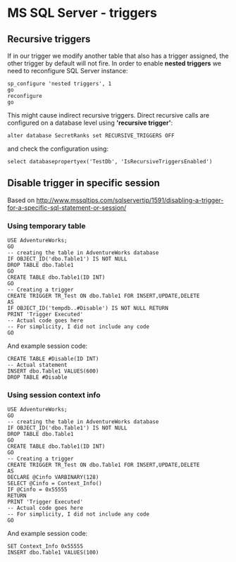 
MS SQL Server - triggers
========================

Recursive triggers
------------------

If in our trigger we modify another table that also has a trigger assigned, the other trigger by default will not fire. In order to enable **nested triggers** we need to reconfigure SQL Server instance:

    sp_configure 'nested triggers', 1
    go
    reconfigure
    go

This might cause indirect recursive triggers. Direct recursive calls are configured on a database level using **'recursive trigger'**:

    alter database SecretRanks set RECURSIVE_TRIGGERS OFF

and check the configuration using:

    select databasepropertyex('TestDb', 'IsRecursiveTriggersEnabled')

Disable trigger in specific session
-----------------------------------

Based on <http://www.mssqltips.com/sqlservertip/1591/disabling-a-trigger-for-a-specific-sql-statement-or-session/>

### Using temporary table ###

    USE AdventureWorks;
    GO
    -- creating the table in AdventureWorks database
    IF OBJECT_ID('dbo.Table1') IS NOT NULL
    DROP TABLE dbo.Table1
    GO
    CREATE TABLE dbo.Table1(ID INT)
    GO
    -- Creating a trigger
    CREATE TRIGGER TR_Test ON dbo.Table1 FOR INSERT,UPDATE,DELETE
    AS
    IF OBJECT_ID('tempdb..#Disable') IS NOT NULL RETURN
    PRINT 'Trigger Executed'
    -- Actual code goes here
    -- For simplicity, I did not include any code
    GO

And example session code:

    CREATE TABLE #Disable(ID INT)
    -- Actual statement
    INSERT dbo.Table1 VALUES(600)
    DROP TABLE #Disable

### Using session context info ###

    USE AdventureWorks;
    GO
    -- creating the table in AdventureWorks database
    IF OBJECT_ID('dbo.Table1') IS NOT NULL
    DROP TABLE dbo.Table1
    GO
    CREATE TABLE dbo.Table1(ID INT)
    GO
    -- Creating a trigger
    CREATE TRIGGER TR_Test ON dbo.Table1 FOR INSERT,UPDATE,DELETE
    AS
    DECLARE @Cinfo VARBINARY(128)
    SELECT @Cinfo = Context_Info()
    IF @Cinfo = 0x55555
    RETURN
    PRINT 'Trigger Executed'
    -- Actual code goes here
    -- For simplicity, I did not include any code
    GO

And example session code:

    SET Context_Info 0x55555
    INSERT dbo.Table1 VALUES(100)

